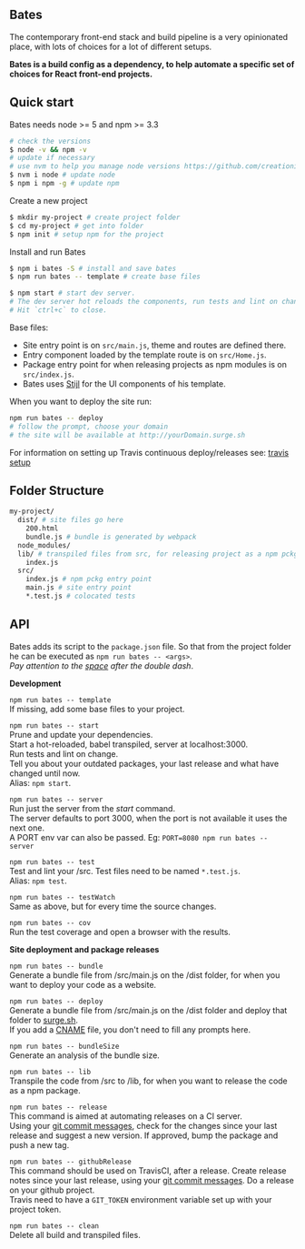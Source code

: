 
## Bates

The contemporary front-end stack and build pipeline is a very opinionated place, with lots of choices for a lot of different setups.

**Bates is a build config as a dependency, to help automate a specific set of choices for React front-end projects.**

## Quick start

Bates needs node >= 5 and npm >= 3.3  
```bash
# check the versions
$ node -v && npm -v
# update if necessary
# use nvm to help you manage node versions https://github.com/creationix/nvm
$ nvm i node # update node
$ npm i npm -g # update npm
```

Create a new project
```sh
$ mkdir my-project # create project folder
$ cd my-project # get into folder
$ npm init # setup npm for the project
```

Install and run Bates
```sh
$ npm i bates -S # install and save bates
$ npm run bates -- template # create base files

$ npm start # start dev server.
# The dev server hot reloads the components, run tests and lint on change.
# Hit `ctrl+c` to close.
```

Base files:
- Site entry point is on `src/main.js`, theme and routes are defined there.  
- Entry component loaded by the template route is on `src/Home.js`.  
- Package entry point for when releasing projects as npm modules is on `src/index.js`.
- Bates uses [Stijl](http://stijl.surge.sh/) for the UI components of his template.

When you want to deploy the site run:

```sh
npm run bates -- deploy
# follow the prompt, choose your domain
# the site will be available at http://yourDomain.surge.sh
```

For information on setting up Travis continuous deploy/releases see: [travis setup](docs/travis.md)

## Folder Structure

```sh
my-project/
  dist/ # site files go here
    200.html
    bundle.js # bundle is generated by webpack
  node_modules/
  lib/ # transpiled files from src, for releasing project as a npm pckg
    index.js
  src/
    index.js # npm pckg entry point
    main.js # site entry point
    *.test.js # colocated tests
```

## API

Bates adds its script to the `package.json` file. So that from the project folder he can be executed as `npm run bates -- <args>`.  
*Pay attention to the [space](https://docs.npmjs.com/cli/run-script) after the double dash*.

**Development**

`npm run bates -- template`  
If missing, add some base files to your project.

`npm run bates -- start`  
Prune and update your dependencies.  
Start a hot-reloaded, babel transpiled, server at localhost:3000.  
Run tests and lint on change.  
Tell you about your outdated packages, your last release and what have changed until now.  
Alias: `npm start`.

`npm run bates -- server`  
Run just the server from the *start* command.  
The server defaults to port 3000, when the port is not available it uses the next one.  
A PORT env var can also be passed. Eg: `PORT=8080 npm run bates -- server`

`npm run bates -- test`  
Test and lint your /src. Test files need to be named `*.test.js`.  
Alias: `npm test`.

`npm run bates -- testWatch`  
Same as above, but for every time the source changes.

`npm run bates -- cov`  
Run the test coverage and open a browser with the results.

**Site deployment and package releases**

`npm run bates -- bundle`  
Generate a bundle file from /src/main.js on the /dist folder, for when you want to deploy your code as a website.

`npm run bates -- deploy`  
Generate a bundle file from /src/main.js on the /dist folder and deploy that folder to [surge.sh](https://surge.sh/).  
If you add a [CNAME](https://surge.sh/help/remembering-a-domain) file, you don't need to fill any prompts here.

`npm run bates -- bundleSize`  
Generate an analysis of the bundle size.

`npm run bates -- lib`  
Transpile the code from /src to /lib, for when you want to release the code as a npm package.

`npm run bates -- release`  
This command is aimed at automating releases on a CI server.  
Using your [git commit messages](docs/style.md#commit-messages), check for the changes since your last release and suggest a new version. If approved, bump the package and push a new tag.

`npm run bates -- githubRelease`  
This command should be used on TravisCI, after a release.
Create release notes since your last release, using your [git commit messages](docs/style.md#commit-messages). Do a release on your github project.  
Travis need to have a `GIT_TOKEN` environment variable set up with your project token.

`npm run bates -- clean`  
Delete all build and transpiled files.
